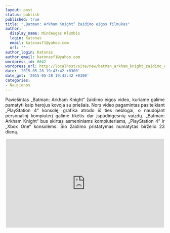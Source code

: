 ```yaml
---
layout: post
status: publish
published: true
title: "„Batman: Arkham Knight“ žaidimo eigos filmukas"
author:
  display_name: Mindaugas Klumbis
  login: Katonas
  email: katonasf1@yahoo.com
  url: ''
author_login: Katonas
author_email: katonasf1@yahoo.com
wordpress_id: 8642
wordpress_url: http://localhost/site/new/batman_arkham_knight_zaidimo_eigos_filmukas/
date: '2015-05-28 19:43:42 +0300'
date_gmt: '2015-05-28 19:43:42 +0300'
categories:
- Naujienos
---
```

<p style="text-align: justify;">
	Pavie&scaron;intas &bdquo;Batman: Arkham Knight&ldquo; žaidimo eigos video, kuriame galime pamatyti kaip herojus kovoja su prie&scaron;ais. Nors video pagamintas pasitelkiant &bdquo;PlayStation 4&ldquo; konsolę, grafika atrodo i&scaron; ties neblogai, o naudojant personalinį kompiuterį galime tikėtis dar įspūdingesnių vaizdų. &bdquo;Batman: Arkham Knight&ldquo; bus skirtas asmeniniams kompiuteriams, &bdquo;PlayStation 4&ldquo; ir &bdquo;Xbox One&ldquo; konsolėms. &Scaron;io žaidimo pristatymas numatytas birželio 23 dieną.</p>
<p style="text-align: center;">
	<iframe allowfullscreen="" frameborder="0" height="281" src="https://www.youtube.com/embed/KPBdmZGZROA" width="500"></iframe></p>
